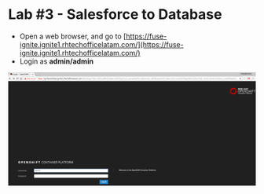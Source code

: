 # Lab \#3 - Salesforce to Database

* Open a web browser, and go to [https://fuse-ignite.ignite1.rhtechofficelatam.com/](https://fuse-ignite.ignite1.rhtechofficelatam.com/)
* Login as **admin/admin**

![login as admin/admin](../.gitbook/assets/image%20%2861%29.png)

